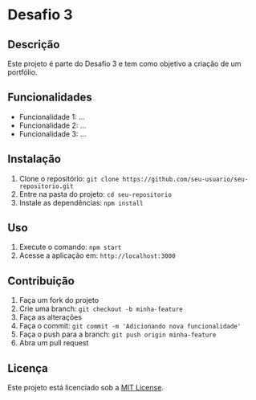 # Desafio 3

## Descrição

Este projeto é parte do Desafio 3 e tem como objetivo a criação de um portfólio.

## Funcionalidades

- Funcionalidade 1: ...
- Funcionalidade 2: ...
- Funcionalidade 3: ...

## Instalação

1. Clone o repositório: `git clone https://github.com/seu-usuario/seu-repositorio.git`
2. Entre na pasta do projeto: `cd seu-repositorio`
3. Instale as dependências: `npm install`

## Uso

1. Execute o comando: `npm start`
2. Acesse a aplicação em: `http://localhost:3000`

## Contribuição

1. Faça um fork do projeto
2. Crie uma branch: `git checkout -b minha-feature`
3. Faça as alterações
4. Faça o commit: `git commit -m 'Adicionando nova funcionalidade'`
5. Faça o push para a branch: `git push origin minha-feature`
6. Abra um pull request

## Licença

Este projeto está licenciado sob a [MIT License](https://opensource.org/licenses/MIT).
